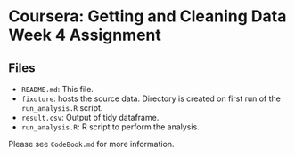 # Coursera: Getting and Cleaning Data Week 4 Assignment

## Files

   * `README.md`: This file.
   * `fixuture`: hosts the source data.  Directory is created on first run of the `run_analysis.R` script.
   * `result.csv`: Output of tidy dataframe.
   * `run_analysis.R`: R script to perform the analysis.

Please see `CodeBook.md` for more information.
